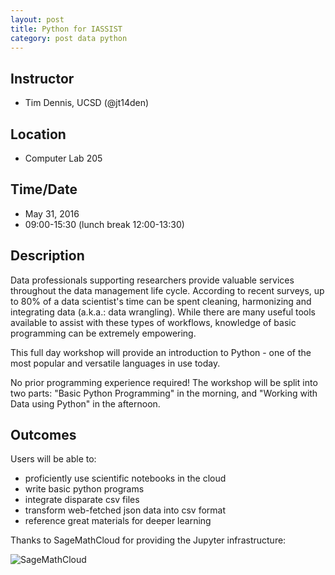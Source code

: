 ```yaml
---
layout: post
title: Python for IASSIST
category: post data python
---
```


## Instructor

* Tim Dennis, UCSD (@jt14den)

## Location 

* Computer Lab 205

## Time/Date 

* May 31, 2016
* 09:00-15:30 (lunch break 12:00-13:30)

## Description 

Data professionals supporting researchers provide valuable services throughout the data management life cycle. According to recent surveys, up to 80% of a data scientist's time can be spent cleaning, harmonizing and integrating data (a.k.a.: data wrangling). While there are many useful tools available to assist with these types of workflows, knowledge of basic programming can be extremely empowering.

This full day workshop will provide an introduction to Python - one of the most popular and versatile languages in use today.

No prior programming experience required! The workshop will be split into two parts: "Basic Python Programming" in the morning, and "Working with Data using Python" in the afternoon.

## Outcomes

Users will be able to:

* proficiently use scientific notebooks in the cloud
* write basic python programs
* integrate disparate csv files
* transform web-fetched json data into csv format
* reference great materials for deeper learning

Thanks to SageMathCloud for providing the Jupyter infrastructure: 

![SageMathCloud](https://cloud.sagemath.com/smc-logo.png)